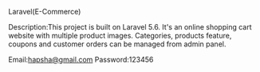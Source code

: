 Laravel(E-Commerce)

Description:This project is built on Laravel 5.6. It's an online shopping cart website with multiple product images. Categories, products feature, coupons and customer orders can be managed from admin panel.

Email:hapsha@gmail.com 
Password:123456
